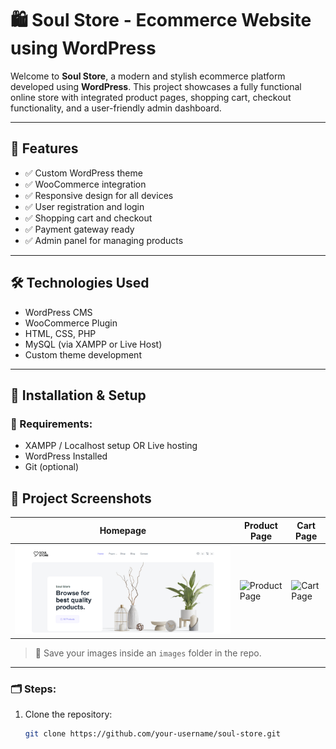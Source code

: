 # 🛍️ Soul Store - Ecommerce Website using WordPress

Welcome to **Soul Store**, a modern and stylish ecommerce platform developed using **WordPress**. This project showcases a fully functional online store with integrated product pages, shopping cart, checkout functionality, and a user-friendly admin dashboard.

---
## 🚀 Features

- ✅ Custom WordPress theme
- ✅ WooCommerce integration
- ✅ Responsive design for all devices
- ✅ User registration and login
- ✅ Shopping cart and checkout
- ✅ Payment gateway ready
- ✅ Admin panel for managing products

---

## 🛠️ Technologies Used

- WordPress CMS
- WooCommerce Plugin
- HTML, CSS, PHP
- MySQL (via XAMPP or Live Host)
- Custom theme development

---

## 🧩 Installation & Setup

### 🔧 Requirements:
- XAMPP / Localhost setup OR Live hosting
- WordPress Installed
- Git (optional)


## 📸 Project Screenshots

| Homepage | Product Page | Cart Page |
|----------|--------------|-----------|
| ![Homepage](images/homepage.png) | ![Product Page](images/product-page.png) | ![Cart Page](images/cart.png) |

> 📁 Save your images inside an `images` folder in the repo.

---



### 🗂️ Steps:

1. Clone the repository:
   ```bash
   git clone https://github.com/your-username/soul-store.git
